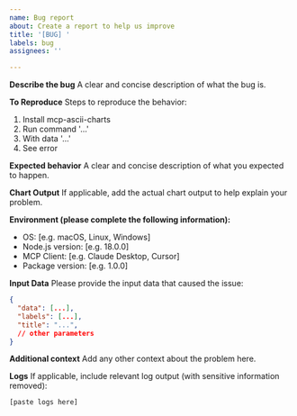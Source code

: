 ```yaml
---
name: Bug report
about: Create a report to help us improve
title: '[BUG] '
labels: bug
assignees: ''

---
```


**Describe the bug**
A clear and concise description of what the bug is.

**To Reproduce**
Steps to reproduce the behavior:
1. Install mcp-ascii-charts
2. Run command '...'
3. With data '...'
4. See error

**Expected behavior**
A clear and concise description of what you expected to happen.

**Chart Output**
If applicable, add the actual chart output to help explain your problem.

**Environment (please complete the following information):**
 - OS: [e.g. macOS, Linux, Windows]
 - Node.js version: [e.g. 18.0.0]
 - MCP Client: [e.g. Claude Desktop, Cursor]
 - Package version: [e.g. 1.0.0]

**Input Data**
Please provide the input data that caused the issue:
```json
{
  "data": [...],
  "labels": [...],
  "title": "...",
  // other parameters
}
```

**Additional context**
Add any other context about the problem here.

**Logs**
If applicable, include relevant log output (with sensitive information removed):
```
[paste logs here]
```
